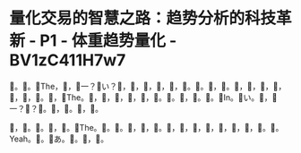 # 量化交易的智慧之路：趋势分析的科技革新 - P1 - 体重趋势量化 - BV1zC411H7w7

🎼。🎼。🎼The，🎼，🎼一？🎼い？🎼，🎼，🎼，🎼，🎼，🎼。🎼。🎼，🎼。🎼，🎼，🎼，🎼，🎼，🎼，🎼。🎼，🎼The。🎼，🎼，🎼，🎼，🎼，🎼。🎼。🎼，🎼。🎼。🎼In。🎼い。🎼，🎼一？🎼？🎼。🎼，🎼。🎼，🎼。

🎼，🎼。🎼。🎼，🎼。🎼The。🎼。🎼。🎼，🎼，🎼。🎼，🎼，🎼，🎼，🎼，🎼，🎼，🎼。🎼。Yeah。🎼。🎼あ。🎼。🎼，🎼。

